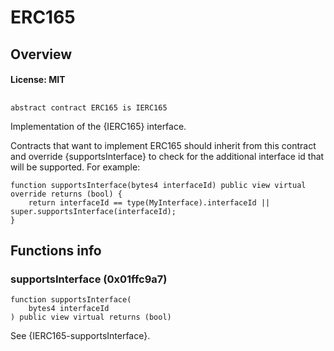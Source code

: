 # ERC165

## Overview

#### License: MIT

## 

```solidity
abstract contract ERC165 is IERC165
```

Implementation of the {IERC165} interface.

Contracts that want to implement ERC165 should inherit from this contract and override {supportsInterface} to check
for the additional interface id that will be supported. For example:

```solidity
function supportsInterface(bytes4 interfaceId) public view virtual override returns (bool) {
    return interfaceId == type(MyInterface).interfaceId || super.supportsInterface(interfaceId);
}
```
## Functions info

### supportsInterface (0x01ffc9a7)

```solidity
function supportsInterface(
    bytes4 interfaceId
) public view virtual returns (bool)
```

See {IERC165-supportsInterface}.
